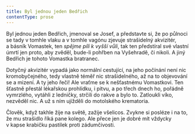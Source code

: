 ```yaml
---
title: Byl jednou jeden Bedřich
contentType: prose
---
```


<section>

Byl jednou jeden Bedřich, jmenoval se Josef, a představte si, že po půlnoci se tady v tomhle vlaku a v tomhle vagónu zjevuje strašidelný akvizitér, a básník Vomastek, ten _spějme pílí k vyšší vůli_, tak ten předstíral své vlastní úmrtí jen proto, aby zvěděl, bude-li pohřben na Vyšehradě, či nikoli. A jiný Bedřich je tohoto Vomastka bratranec.

Dotyčný akvizitér vypadá jako normální cestující, na jeho počínání není nic kromobyčejného, tedy vlastně téměř nic strašidelného, až na to objevování se a mizení. A ty jeho řeči! Ale vraťme se k nešťastnému Vomastkovi. Ten šťastně přestál lékařskou prohlídku, i pitvu, a po třech dnech ho, pořádně vymrzlého, vytáhli z ledničky, strčili do rakve a bylo to. Zatloukli víko, nezvěděl nic. A už s ním ujížděli do motolského krematoria.

Člověk, když takhle žije na světě, zažije všelicos. Zvykne si posléze i na to, že mu strašidlo říká pane kolego. Ale přece jen je dobré mít vždycky v kapse krabičku pastilek proti zádumčivosti.

</section>
